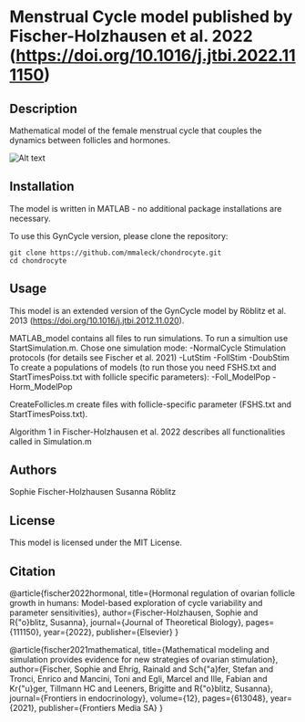 # Menstrual Cycle model published by Fischer-Holzhausen et al. 2022 (https://doi.org/10.1016/j.jtbi.2022.111150)

## Description 
Mathematical model of the female menstrual cycle that couples the dynamics between follicles and hormones.

![Alt text](https://github.com/SoFiwork/GynCycle_newVersion/blob/main/Flowchart.jpg)

## Installation
The model is written in MATLAB - no additional package installations are necessary.

To use this GynCycle version, please clone the repository:

```
git clone https://github.com/mmaleck/chondrocyte.git
cd chondrocyte
```

## Usage

This model is an extended version of the GynCycle model by Röblitz et al. 2013 (https://doi.org/10.1016/j.jtbi.2012.11.020). 

MATLAB_model contains all files to run simulations.
To run a simultion use StartSimulation.m. 
Chose one simulation mode: 
-NormalCycle
Stimulation protocols (for details see Fischer et al. 2021)
-LutStim
-FollStim
-DoubStim
To create a populations of models (to run those you need FSHS.txt and StartTimesPoiss.txt with follicle specific parameters):
-Foll_ModelPop
-Horm_ModelPop

CreateFollicles.m create files with follicle-specific parameter (FSHS.txt and StartTimesPoiss.txt).

Algorithm 1 in Fischer-Holzhausen et al. 2022 describes all functionalities called in Simulation.m 

## Authors
Sophie Fischer-Holzhausen
Susanna Röblitz

## License
This model is licensed under the MIT License.

## Citation

@article{fischer2022hormonal,
  title={Hormonal regulation of ovarian follicle growth in humans: Model-based exploration of cycle variability and parameter sensitivities},
  author={Fischer-Holzhausen, Sophie and R{\"o}blitz, Susanna},
  journal={Journal of Theoretical Biology},
  pages={111150},
  year={2022},
  publisher={Elsevier}
}

@article{fischer2021mathematical,
  title={Mathematical modeling and simulation provides evidence for new strategies of ovarian stimulation},
  author={Fischer, Sophie and Ehrig, Rainald and Sch{\"a}fer, Stefan and Tronci, Enrico and Mancini, Toni and Egli, Marcel and Ille, Fabian and Kr{\"u}ger, Tillmann HC and Leeners, Brigitte and R{\"o}blitz, Susanna},
  journal={Frontiers in endocrinology},
  volume={12},
  pages={613048},
  year={2021},
  publisher={Frontiers Media SA}
}
